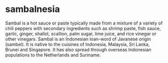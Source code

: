 # sambalnesia
Sambal is a hot sauce or paste typically made from a mixture of a variety of chili peppers with secondary ingredients such as shrimp paste, fish sauce, garlic, ginger, shallot, scallion, palm sugar, lime juice, and rice vinegar or other vinegars. Sambal is an Indonesian loan-word of Javanese origin (sambel). It is native to the cuisines of Indonesia, Malaysia, Sri Lanka, Brunei and Singapore. It has also spread through overseas Indonesian populations to the Netherlands and Suriname.
